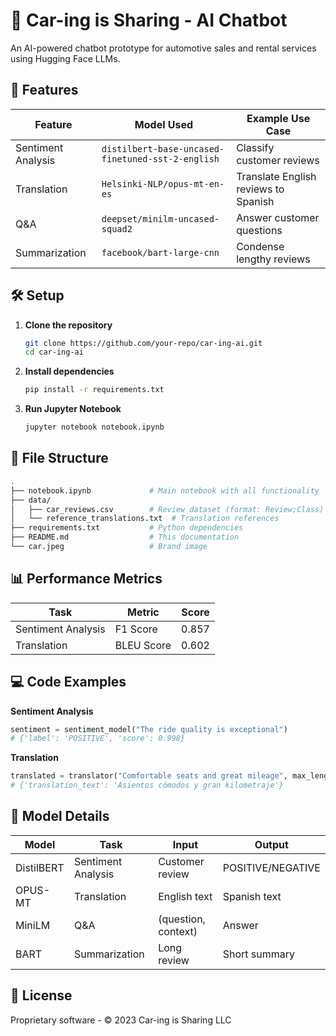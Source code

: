 # 🚗 Car-ing is Sharing - AI Chatbot



An AI-powered chatbot prototype for automotive sales and rental services using Hugging Face LLMs.

## 🌟 Features

| Feature          | Model Used                                 | Example Use Case              |
|------------------|--------------------------------------------|-------------------------------|
| Sentiment Analysis | `distilbert-base-uncased-finetuned-sst-2-english` | Classify customer reviews      |
| Translation      | `Helsinki-NLP/opus-mt-en-es`               | Translate English reviews to Spanish |
| Q&A              | `deepset/minilm-uncased-squad2`            | Answer customer questions     |
| Summarization    | `facebook/bart-large-cnn`                  | Condense lengthy reviews      |

## 🛠️ Setup

1. **Clone the repository**
   ```bash
   git clone https://github.com/your-repo/car-ing-ai.git
   cd car-ing-ai
   ```

2. **Install dependencies**
   ```bash
   pip install -r requirements.txt
   ```

3. **Run Jupyter Notebook**
   ```bash
   jupyter notebook notebook.ipynb
   ```

## 📂 File Structure

```bash
.
├── notebook.ipynb             # Main notebook with all functionality
├── data/
│   ├── car_reviews.csv        # Review dataset (format: Review;Class)
│   └── reference_translations.txt  # Translation references
├── requirements.txt           # Python dependencies
├── README.md                  # This documentation
└── car.jpeg                   # Brand image
```

## 📊 Performance Metrics

| Task               | Metric      | Score  |
|--------------------|-------------|--------|
| Sentiment Analysis | F1 Score    | 0.857  |
| Translation        | BLEU Score  | 0.602  |

## 💻 Code Examples

**Sentiment Analysis**
```python
sentiment = sentiment_model("The ride quality is exceptional")
# {'label': 'POSITIVE', 'score': 0.998}
```

**Translation**
```python
translated = translator("Comfortable seats and great mileage", max_length=50)
# {'translation_text': 'Asientos cómodos y gran kilometraje'}
```

## 🤖 Model Details

| Model      | Task              | Input               | Output            |
|------------|-------------------|---------------------|-------------------|
| DistilBERT | Sentiment Analysis | Customer review     | POSITIVE/NEGATIVE |
| OPUS-MT    | Translation        | English text        | Spanish text      |
| MiniLM     | Q&A               | (question, context) | Answer            |
| BART       | Summarization     | Long review         | Short summary     |


## 📜 License

Proprietary software - © 2023 Car-ing is Sharing LLC
